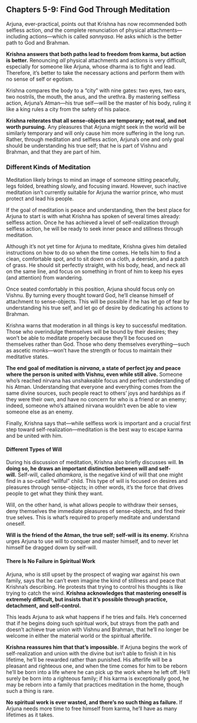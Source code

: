 ## Chapters 5-9: Find God Through Meditation

Arjuna, ever-practical, points out that Krishna has now recommended both selfless action, _and_ the complete renunciation of physical attachments—including actions—which is called _sannyasa_. He asks which is the better path to God and Brahman.

**Krishna answers that both paths lead to freedom from karma, but action is better.** Renouncing _all_ physical attachments and actions is very difficult, especially for someone like Arjuna, whose dharma is to fight and lead. Therefore, it’s better to take the necessary actions and perform them with no sense of self or egotism.

Krishna compares the body to a “city” with nine gates: two eyes, two ears, two nostrils, the mouth, the anus, and the urethra. By mastering selfless action, Arjuna’s Atman—his true self—will be the master of his body, ruling it like a king rules a city from the safety of his palace.

**Krishna reiterates that all sense-objects are temporary; not real, and not worth pursuing.** Any pleasures that Arjuna might seek in the world will be similarly temporary and will only cause him more suffering in the long run. Rather, through meditation and selfless action, Arjuna’s one and only goal should be understanding his true self; that he is part of Vishnu and Brahman, and that they are part of him.

### Different Kinds of Meditation

Meditation likely brings to mind an image of someone sitting peacefully, legs folded, breathing slowly, and focusing inward. However, such inactive meditation isn’t currently suitable for Arjuna the warrior prince, who must protect and lead his people.

If the goal of meditation is peace and understanding, then the best place for Arjuna to start is with what Krishna has spoken of several times already: selfless action. Once he has achieved a level of self-realization through selfless action, he will be ready to seek inner peace and stillness through meditation.

Although it’s not yet time for Arjuna to meditate, Krishna gives him detailed instructions on how to do so when the time comes. He tells him to find a clean, comfortable spot, and to sit down on a cloth, a deerskin, and a patch of grass. He should sit perfectly straight, with his body, head, and neck all on the same line, and focus on something in front of him to keep his eyes (and attention) from wandering.

Once seated comfortably in this position, Arjuna should focus only on Vishnu. By turning every thought toward God, he’ll cleanse himself of attachment to sense-objects. This will be possible if he has let go of fear by understanding his true self, and let go of desire by dedicating his actions to Brahman.

Krishna warns that moderation in all things is key to successful meditation. Those who overindulge themselves will be bound by their desires; they won’t be able to meditate properly because they’ll be focused on themselves rather than God. Those who deny themselves everything—such as ascetic monks—won’t have the strength or focus to maintain their meditative states.

**The end goal of meditation is _nirvana_, a state of perfect joy and peace where the person is united with Vishnu, even while still alive.** Someone who’s reached nirvana has unshakeable focus and perfect understanding of his Atman. Understanding that everyone and everything comes from the same divine sources, such people react to others’ joys and hardships as if they were their own, and have no concern for who is a friend or an enemy; indeed, someone who’s attained nirvana wouldn’t even be able to view someone else as an enemy.

Finally, Krishna says that—while selfless work is important and a crucial first step toward self-realization—meditation is the best way to escape karma and be united with him.

#### Different Types of Will

During his discussion of meditation, Krishna also briefly discusses will. **In doing so, he draws an important distinction between will and self-will.** Self-will, called _ahamkara_, is the negative kind of will that one might find in a so-called “willful” child. This type of will is focused on desires and pleasures through sense-objects; in other words, it’s the force that drives people to get what they think they want.

Will, on the other hand, is what allows people to withdraw their senses, deny themselves the immediate pleasures of sense-objects, and find their true selves. This is what’s required to properly meditate and understand oneself.

**Will is the friend of the Atman, the true self; self-will is its enemy.** Krishna urges Arjuna to use will to conquer and master himself, and to never let himself be dragged down by self-will.

#### There Is No Failure in Spiritual Work

Arjuna, who is still upset by the prospect of waging war against his own family, says that he can’t even imagine the kind of stillness and peace that Krishna’s describing. He protests that trying to control his thoughts is like trying to catch the wind. **Krishna acknowledges that mastering oneself is extremely difficult, but insists that it’s possible through practice, detachment, and self-control.**

This leads Arjuna to ask what happens if he tries and fails. He’s concerned that if he begins doing such spiritual work, but strays from the path and doesn’t achieve true union with Vishnu and Brahman, that he’ll no longer be welcome in either the material world or the spiritual afterlife.

**Krishna reassures him that that’s impossible.** If Arjuna begins the work of self-realization and union with the divine but isn’t able to finish it in his lifetime, he’ll be rewarded rather than punished. His afterlife will be a pleasant and righteous one, and when the time comes for him to be reborn he’ll be born into a life where he can pick up the work where he left off. He’ll surely be born into a righteous family; if his karma is exceptionally good, he may be reborn into a family that practices meditation in the home, though such a thing is rare.

**No spiritual work is ever wasted, and there’s no such thing as failure.** If Arjuna needs more time to free himself from karma, he’ll have as many lifetimes as it takes.
